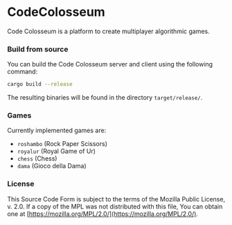 # CodeColosseum

Code Colosseum is a platform to create multiplayer algorithmic games.

### Build from source

You can build the Code Colosseum server and client using the following command:
```bash
cargo build --release
```
The resulting binaries will be found in the directory `target/release/`.

### Games

Currently implemented games are:

- `roshambo` (Rock Paper Scissors)
- `royalur` (Royal Game of Ur)
- `chess` (Chess)
- `dama` (Gioco della Dama)

### License

This Source Code Form is subject to the terms of the Mozilla Public License, v. 2.0. If a copy of the MPL was not distributed with this file, You can obtain one at [https://mozilla.org/MPL/2.0/](https://mozilla.org/MPL/2.0/).

